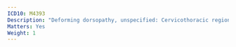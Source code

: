```yaml
---
ICD10: M4393
Description: "Deforming dorsopathy, unspecified: Cervicothoracic region"
Matters: Yes
Weight: 1
---
```


